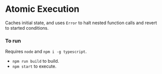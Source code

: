 # Atomic Execution

Caches initial state, and uses `Error` to halt nested function calls and revert to started conditions.

### To run

Requires `node` and `npm i -g typescript`.

- `npm run build` to build.
- `npm start` to execute.
